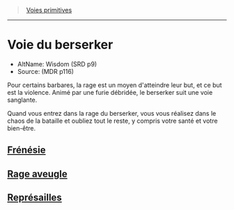 ﻿---
!ClassItem
Name: Voie du berserker
Source: (MDR p116)
Id: barbarian_berserker_hd.md#voie-du-berserker
RootId: barbarian_berserker_hd.md
ParentLink: barbarian_hd.md#voies-primitives
ParentName: Voies primitives
NameLevel: 1
AltName: Wisdom (SRD p9)
---
>  [Voies primitives](hd_barbarian_voies_primitives.md)

---


# Voie du berserker

- AltName: Wisdom (SRD p9)
- Source: (MDR p116)

Pour certains barbares, la rage est un moyen d'atteindre leur but, et ce but est la violence. Animé par une furie débridée, le berserker suit une voie sanglante.

Quand vous entrez dans la rage du berserker, vous vous réalisez dans le chaos de la bataille et oubliez tout le reste, y compris votre santé et votre bien-être.



## [Frénésie](hd_barbarian_berserker_frenesie.md)



## [Rage aveugle](hd_barbarian_berserker_rage_aveugle.md)



## [Représailles](hd_barbarian_berserker_represailles.md)

